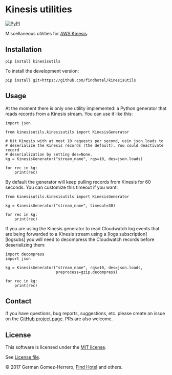 # Kinesis utilities

[![PyPI](https://img.shields.io/pypi/v/kinesisutils.svg?style=flat)](https://pypi.python.org/pypi/kinesisutils)


Miscellaneous utilities for [AWS Kinesis][kinesis].

[kinesis]: https://aws.amazon.com/kinesis/streams/


## Installation


```
pip install kinesisutils
```


To install the development version:

```
pip install git+https://github.com/findhotel/kinesisutils
```


## Usage

At the moment there is only one utility implemented: a Python generator that reads records from a Kinesis stream. You can use it like this:

```
import json

from kinesisutils.kinesisutils import KinesisGenerator

# Hit Kinesis with at most 10 requests per second, usin json.loads to
# deserialize the Kinesis records (the default). You could deactivate record
# deserialization by setting des=None.
kg = KinesisGenerator("stream_name", rqs=10, des=json.loads)

for rec in kg:
    print(rec)
```

By default the generator will keep pulling records from Kinesis for 60 seconds. You can customize this timeout if you want:

```
from kinesisutils.kinesisutils import KinesisGenerator

kg = KinesisGenerator("stream_name", timeout=30)

for rec in kg:
    print(rec)
```

If you are using the Kinesis generator to read Cloudwatch log events that are being forwarded to a Kinesis stream using a [logs subscription][logsubs] you will need to decompress the Cloudwatch records before deserializing them:

```
import decompress
import json

kg = KinesisGenerator("stream_name", rqs=10, des=json.loads,
                      preprocess=gzip.decompress)

for rec in kg:
    print(rec)
```

## Contact

If you have questions, bug reports, suggestions, etc. please create an issue on the [GitHub project page][github]. PRs are also welcome.

[github]: http://github.com/findhotel/kinesisutils


## License

This software is licensed under the [MIT license][mit].

[mit]: http://en.wikipedia.org/wiki/MIT_License

See [License file][LICENSE].

[LICENSE]: https://github.com/findhotel/kinesisutils/blob/master/LICENSE.txt


© 2017 German Gomez-Herrero, [Find Hotel][fh] and others.

[fh]: http://company.findhotel.net
